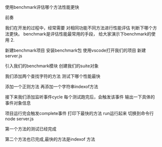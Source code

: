使用benchmark评估哪个方法性能更快

前奏

我们在开发的过程中，经常需要
对相同功能不同方法进行性能评估
判断下哪个方法更快。
benchmark是评估性能最常用的手段，
给大家演示下benchmark的使用
2.

新建benchmark项目 
安装benchmark包
使用vscode打开我们的项目
新建server.js

引入我们的benchmark模块
创建我们的suite对象

我们添加两个查找字符的方法 测试下哪个性能最快

添加一个正则方法
再添加一个字符串indexof方法

接下来我们添加监听事件cycle
每个测试跑完后，会触发该事件
输出一下具体的事件对象信息

项目运行完会触发complete事件
打印下最快的方法
run运行起来
切换到命令行 
node server.js

第一个方法的测试已经完成

第二个方法也已完成,最快的方法是indexof 方法



